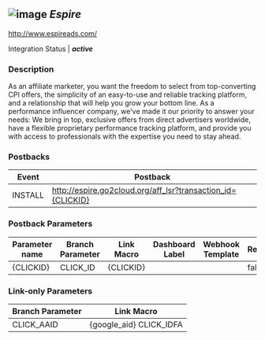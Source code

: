 ## ![image](https://cdn.branch.io/branch-assets/ad-partner-manager/Espire-1513137347677.png)	***Espire***
http://www.espireads.com/

Integration Status |  ***active***

###  Description
As an affiliate marketer, you want the freedom to select from top-converting CPI offers, the simplicity of an easy-to-use and reliable tracking platform, and a relationship that will help you grow your bottom line. As a performance influencer company, we've made it our priority to answer your needs: We bring in top, exclusive offers from direct advertisers worldwide, have a flexible proprietary performance tracking platform, and provide you with access to professionals with the expertise you need to stay ahead.

### Postbacks
Event | Postback
--- | ---
INSTALL | http://espire.go2cloud.org/aff_lsr?transaction_id={CLICKID}

### Postback Parameters
Parameter name | Branch Parameter | Link Macro | Dashboard Label | Webhook Template | Required | Description
--- | --- | --- | --- | --- | --- | --- 
{CLICKID} | CLICK_ID | {CLICKID} |  |  | false | ClickID

### Link-only Parameters
Branch Parameter | Link Macro
--- | ---
CLICK_AAID | {google_aid} CLICK_IDFA | {ios_ifa}




